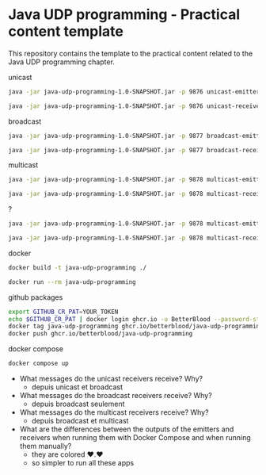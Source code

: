 # Java UDP programming - Practical content template

This repository contains the template to the practical content related to the
Java UDP programming chapter.

unicast
```bash
java -jar java-udp-programming-1.0-SNAPSHOT.jar -p 9876 unicast-emitter -H 127.0.0.1 -d 0 -f 5000
```
```bash
java -jar java-udp-programming-1.0-SNAPSHOT.jar -p 9876 unicast-receiver
```

broadcast
```bash
java -jar java-udp-programming-1.0-SNAPSHOT.jar -p 9877 broadcast-emitter -H 255.255.255.255 -d 5000 -f 30000
```
```bash
java -jar java-udp-programming-1.0-SNAPSHOT.jar -p 9877 broadcast-receiver
```

multicast
```bash
java -jar java-udp-programming-1.0-SNAPSHOT.jar -p 9878 multicast-emitter -H 239.1.1.1 -d 10000 -f 15000 -i localhost
```
```bash
java -jar java-udp-programming-1.0-SNAPSHOT.jar -p 9878 multicast-receiver -H 239.1.1.1 -i localhost
```
?
```bash
java -jar java-udp-programming-1.0-SNAPSHOT.jar -p 9878 multicast-emitter -H 239.1.1.1 -d 10000 -f 15000 -i eth0
```
```bash
java -jar java-udp-programming-1.0-SNAPSHOT.jar -p 9878 multicast-receiver -H 239.1.1.1 -i eth0
```

docker
```bash
docker build -t java-udp-programming ./
```
```bash
docker run --rm java-udp-programming
```

github packages
```bash
export GITHUB_CR_PAT=YOUR_TOKEN
echo $GITHUB_CR_PAT | docker login ghcr.io -u BetterBlood --password-stdin
docker tag java-udp-programming ghcr.io/betterblood/java-udp-programming
docker push ghcr.io/betterblood/java-udp-programming
```

docker compose
```bash
docker compose up
```

- What messages do the unicast receivers receive? Why?
  - depuis unicast et broadcast
- What messages do the broadcast receivers receive? Why?
  - depuis broadcast seulement
- What messages do the multicast receivers receive? Why?
  - depuis broadcast et multicast
- What are the differences between the outputs of the emitters and receivers when running them with Docker Compose and when running them manually?
  - they are colored ♥.♥ 
  - so simpler to run all these apps